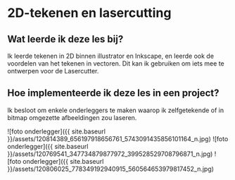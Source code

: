 # 2D-tekenen en lasercutting

## Wat leerde ik deze les bij?

Ik leerde tekenen in 2D binnen illustrator en Inkscape, en leerde ook de voordelen van het tekenen in vectoren. Dit kan ik gebruiken om iets mee te ontwerpen voor de Lasercutter.

## Hoe implementeerde ik deze les in een project?

Ik besloot om enkele onderleggers te maken waarop ik zelfgetekende of in bitmap omgezette afbeeldingen zou laseren. 

![foto onderlegger]({{ site.baseurl }}/assets/120814389_656197918656761_5743091435856101164_n.jpg)
![foto onderlegger]({{ site.baseurl }}/assets/120769541_347734879877972_399528529708796871_n.jpg)
![foto onderlegger]({{ site.baseurl }}/assets/120806025_778349192940915_560564653979817452_n.jpg)
